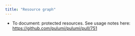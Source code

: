 ```yaml
---
title: "Resource graph"
---
```


- To document: protected resources. See usage notes here: https://github.com/pulumi/pulumi/pull/751 
